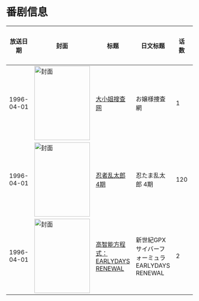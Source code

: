 # 番剧信息

|放送日期|封面|标题|日文标题|话数|评分|评分人数|
|---|---|---|---|---|---|---|
|1996-04-01|<img src="https://lain.bgm.tv/pic/cover/c/f5/e2/26518_xt8G6.jpg" alt="封面" style="width:150px;height:200px;object-fit:cover;">|[大小姐搜查网](https://bangumi.tv/subject/26518)|お嬢様捜査網|1|5.5|50人评分|
|1996-04-01|<img src="https://lain.bgm.tv/pic/cover/c/01/86/161682_uwkf2.jpg" alt="封面" style="width:150px;height:200px;object-fit:cover;">|[忍者乱太郎 4期](https://bangumi.tv/subject/161682)|忍たま乱太郎 4期|120|暂无评分|少于10人评分|
|1996-04-01|<img src="https://lain.bgm.tv/pic/cover/c/00/e2/435568_08YKq.jpg" alt="封面" style="width:150px;height:200px;object-fit:cover;">|[高智能方程式：EARLYDAYS RENEWAL](https://bangumi.tv/subject/435568)|新世紀GPXサイバーフォーミュラ EARLYDAYS RENEWAL|2|暂无评分|少于10人评分|
